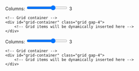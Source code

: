<div class="container mx-auto px-4">
    <!-- Simple controls -->
    <div class="bg-white p-4 rounded-lg shadow mb-4 flex items-center gap-4">
        <label for="columns" class="font-medium whitespace-nowrap">Columns:</label>
        <input type="range" id="columns" min="1" max="4" value="3" class="flex-grow">
        <span id="columns-value" class="font-medium">3</span>
    </div>
    
    <!-- Grid container -->
    <div id="grid-container" class="grid gap-4">
        <!-- Grid items will be dynamically inserted here -->
    </div>
</div>

<style>
/* GitHub Pagesのデフォルトマージンをオーバーライド */
.markdown-body {
    max-width: none !important;
    margin: 0 !important;
    padding: 0 !important;
}
.molecule-viewer {
    position: relative;
    width: 100%;
    height: 100%;
    background-color: #ffffff;
}
/* Molstar specific overrides */
.msp-plugin {
    position: relative !important;
    height: 100%;
}
.msp-plugin-content {
    position: relative !important;
    height: 100%;
}
.msp-viewport {
    position: relative !important;
    height: 100% !important;
}
</style>

<div class="mx-2"> <!-- container クラスを削除し、最小限のマージンを設定 -->
    <!-- Simple controls -->
    <div class="bg-white p-4 rounded-lg shadow mb-4 flex items-center gap-4">
        <label for="columns" class="font-medium whitespace-nowrap">Columns:</label>
        <input type="range" id="columns" min="1" max="4" value="3" class="flex-grow">
        <span id="columns-value" class="font-medium">3</span>
    </div>
    
    <!-- Grid container -->
    <div id="grid-container" class="grid gap-4">
        <!-- Grid items will be dynamically inserted here -->
    </div>
</div>

<script src="https://cdn.tailwindcss.com"></script>
<script src="https://cdn.jsdelivr.net/npm/molstar@latest/build/viewer/molstar.js"></script>
<link rel="stylesheet" type="text/css" href="https://cdn.jsdelivr.net/npm/molstar@latest/build/viewer/molstar.css" />

<script>
// サイズ計算関数を修正
function calculateViewerSize(columns) {
    // ウィンドウの幅から直接計算
    const windowWidth = window.innerWidth;
    // 最小マージンのみを考慮（両側2px = 4px）
    const gap = 16; // gap-4 = 1rem = 16px
    const padding = 8; // 両側合わせて8px
    const availableWidth = windowWidth - (padding * columns) - (gap * (columns - 1)) - 4; // 4pxはページマージン
    const size = Math.floor(availableWidth / columns);
    
    // サイズの制限を追加
    const minSize = 200;
    const maxSize = 500;
    return Math.max(minSize, Math.min(size, maxSize));
}

// 分子構造のデータ
const structures = [
    {
        id: 'viewer1',
        name: '2buk',
        url: 'https://files.rcsb.org/download/2BUK.pdb',
        format: 'pdb'
    },
    {
        id: 'viewer2',
        name: '4v4m',
        url: 'https://files.rcsb.org/download/4V4M.cif',
        format: 'cif'
    },
    {
        id: 'viewer3',
        name: '6s44',
        url: 'https://files.rcsb.org/download/6S44.pdb',
        format: 'pdb'
    },
    {
        id: 'viewer4',
        name: '7odw',
        url: 'https://files.rcsb.org/download/7ODW.pdb',
        format: 'pdb'
    },
    {
        id: 'viewer5',
        name: '3r0r',
        url: 'https://files.rcsb.org/download/3R0R.pdb',
        format: 'pdb'
    },
    {
        id: 'viewer6',
        name: '5zju',
        url: 'https://files.rcsb.org/download/5ZJU.pdb',
        format: 'pdb'
    },
    {
        id: 'viewer7',
        name: '1stm',
        url: 'https://files.rcsb.org/download/1STM.pdb',
        format: 'pdb'
    },
    {
        id: 'viewer8',
        name: '1vb4',
        url: 'https://files.rcsb.org/download/1VB4.pdb',
        format: 'pdb'
    },
    {
        id: 'viewer9',
        name: '1m1c',
        url: 'https://files.rcsb.org/download/1M1C.pdb',
        format: 'pdb'
    },
    {
        id: 'viewer10',
        name: '6r7m',
        url: 'https://files.rcsb.org/download/6R7M.pdb',
        format: 'pdb'
    },
    {
        id: 'viewer11',
        name: '2m99',
        url: 'https://files.rcsb.org/download/2M99.pdb',
        format: 'pdb'
    }
];

// ビューアのサイズを計算する関数
function calculateViewerSize(columns) {
    // コンテナの幅から1グリッドの幅を計算
    const container = document.querySelector('.container');
    const containerWidth = container.clientWidth;
    // パディングとギャップを考慮してグリッドサイズを計算
    const gap = 16; // gap-4 = 1rem = 16px
    const padding = 32; // p-4 = 1rem padding on each side = 32px total
    const availableWidth = containerWidth - (padding * columns) - (gap * (columns - 1));
    const size = Math.floor(availableWidth / columns);
    
    // サイズの制限を追加
    const minSize = 200;
    const maxSize = 500;
    return Math.max(minSize, Math.min(size, maxSize));
}

// グリッドアイテムを生成する関数
function createGridItem(structure, size) {
    const molstarUrl = `https://molstar.org/viewer/?pdb=${structure.name}&preset=default`;
    return `
        <div class="bg-white p-4 rounded-lg shadow">
            <h2 class="text-lg font-semibold mb-2">
                <a href="${molstarUrl}" target="_blank" class="text-blue-600 hover:text-blue-800 hover:underline">
                    ${structure.name}
                </a>
            </h2>
            <div id="${structure.id}" style="width: 100%; height: ${size}px;"></div>
        </div>
    `;
}

// Molstarビューアのオプション
const viewerOptions = {
    layoutIsExpanded: false,
    layoutShowControls: false,
    layoutShowRemoteState: false,
    layoutShowSequence: false,
    layoutShowLog: false,
    layoutShowLeftPanel: false,
    layoutShowStructureSourceControls: false,
    viewportShowAnimation: false,
    viewportShowExpand: false,
    viewportShowSelectionMode: false,
    viewportShowTrajectoryControls: false,
    canvas3d: {
        antialiasing: true,
        backgroundColor: { r: 255, g: 255, b: 255, a: 1 }
    }
};

// プラグインの状態を追跡
const viewers = new Map();

// グリッドを更新する関数
async function updateGrid() {
    const gridContainer = document.getElementById('grid-container');
    const columns = document.getElementById('columns').value;
    document.getElementById('columns-value').textContent = columns;

    // ビューアのサイズを計算
    const viewerSize = calculateViewerSize(columns);

    // 既存のビューアを破棄
    viewers.forEach(viewer => {
        if (viewer && viewer.plugin) {
            viewer.plugin.dispose();
        }
    });
    viewers.clear();

    // グリッドのカラム数を更新
    gridContainer.className = `grid gap-4 grid-cols-${columns}`;

    // グリッドアイテムを生成
    gridContainer.innerHTML = structures.map(structure => 
        createGridItem(structure, viewerSize)
    ).join('');

    // molstarビューアを初期化
    for (const structure of structures) {
        try {
            const viewer = await molstar.Viewer.create(
                structure.id,
                { ...viewerOptions, canvas3d: { ...viewerOptions.canvas3d } }
            );
            
            viewers.set(structure.id, viewer);
            
            await viewer.loadStructureFromUrl(
                structure.url,
                structure.format
            ).then(() => {
                const plugin = viewer.plugin;
                const state = plugin.state.data;
                const update = state.build()
                    .update(state.select('structure-representation'), (old) => {
                        return {
                            ...old,
                            type: 'cartoon',
                            color: 'chain-id'
                        };
                    });
                plugin.runTask(plugin.state.updateTree(update));
            });

        } catch (error) {
            console.error(`Error initializing viewer for ${structure.name}:`, error);
        }
    }
}

// ウィンドウリサイズ時にグリッドを更新
let resizeTimeout;
window.addEventListener('resize', () => {
    clearTimeout(resizeTimeout);
    resizeTimeout = setTimeout(updateGrid, 100);
});

// スライダーの変更イベントを監視
document.getElementById('columns').addEventListener('input', updateGrid);

// 初期表示
document.addEventListener('DOMContentLoaded', () => {
    updateGrid();
});

// ページ遷移時にビューアを破棄
window.addEventListener('beforeunload', () => {
    viewers.forEach(viewer => {
        if (viewer && viewer.plugin) {
            viewer.plugin.dispose();
        }
    });
});
</script>
